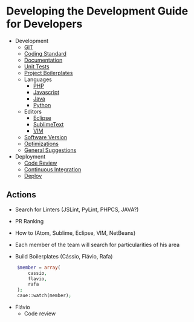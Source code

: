 # Developing the Development Guide for Developers

- Development
    - [GIT](Development/GIT.md)
    - [Coding Standard](Development/Standard.md)
    - [Documentation](Development/Documentation.md)
    - [Unit Tests](Development/UnitTests.md)
    - [Project Boilerplates](Development/Boilerplate.md)
    - Languages
        - [PHP](Development/languages/php)
        - [Javascript](Development/languages/javascript)
        - [Java](Development/languages/java)
        - [Python](Development/languages/python)
    - Editors
        - [Eclipse](Development/editors/eclipse)
        - [SublimeText](Development/editors/sublimetext)
        - [VIM](Development/editors/vim)
    - [Software Version](Development/SoftwareVersion.md)
    - [Optimizations](Development/Optimizations.md)
    - [General Suggestions](Development/Suggestions.md)
- Deployment
    - [Code Review](Deployment/CodeReview.md)
    - [Continuous Integration](Deployment/ContinuousIntegration.md)
    - [Deploy](Deployment/Deploy.md)

## Actions

* Search for Linters (JSLint, PyLint, PHPCS, JAVA?)

* PR Ranking

* How to (Atom, Sublime, Eclipse, VIM, NetBeans)

* Each member of the team will search for particularities of his area


* Build Boilerplates (Cássio, Flávio, Rafa)
```php
    $member = array(
        cassio,
        flavio,
        rafa
    );
    caue::watch(member);
```
* Flávio
    * Code review
